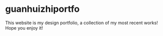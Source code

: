 # guanhuizhiportfo
This website is my design portfolio, a collection of my most recent works! Hope you enjoy it!
